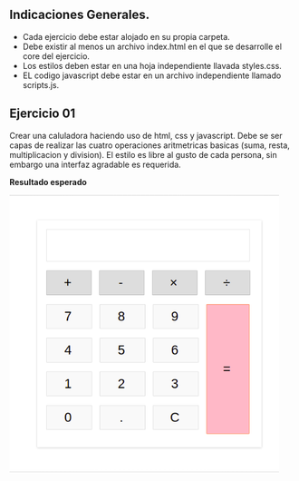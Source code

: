 <!-- Indicaciones Generales -->

## Indicaciones Generales.

- Cada ejercicio debe estar alojado en su propia carpeta.
- Debe existir al menos un archivo index.html en el que se desarrolle el core del ejercicio.
- Los estilos deben estar en una hoja independiente llavada styles.css.
- EL codigo javascript debe estar en un archivo independiente llamado scripts.js.

<!-- Ejercicio 01-->

## Ejercicio 01

Crear una caluladora haciendo uso de html, css y javascript. Debe se ser capas de realizar las cuatro operaciones aritmetricas basicas (suma, resta, multiplicacion y division). El estilo es libre al gusto de cada persona, sin embargo una interfaz agradable es requerida.

**Resultado esperado**

![](2021-12-27-15-47-32.png)
